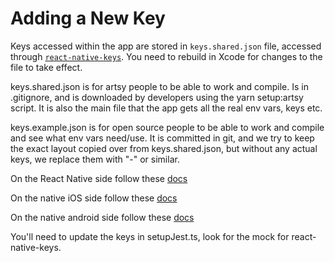 # Adding a New Key

Keys accessed within the app are stored in `keys.shared.json` file, accessed through [`react-native-keys`](https://github.com/numandev1/react-native-keys). You need to rebuild in Xcode for changes to the file to take effect.

keys.shared.json is for artsy people to be able to work and compile.
Is in .gitignore, and is downloaded by developers using the yarn setup:artsy script.
It is also the main file that the app gets all the real env vars, keys etc.

keys.example.json is for open source people to be able to work and compile and see what env vars need/use.
It is committed in git, and we try to keep the exact layout copied over from keys.shared.json, but without any actual keys, we replace them with "-" or similar.

On the React Native side follow these [docs](https://github.com/numandev1/react-native-keys?tab=readme-ov-file#javascript)

On the native iOS side follow these [docs](https://github.com/numandev1/react-native-keys?tab=readme-ov-file#ios-1)

On the native android side follow these [docs](https://github.com/numandev1/react-native-keys?tab=readme-ov-file#android-)

You'll need to update the keys in setupJest.ts, look for the mock for react-native-keys.
